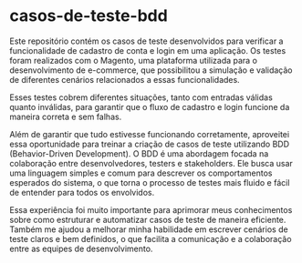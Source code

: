 # casos-de-teste-bdd

Este repositório contém os casos de teste desenvolvidos para verificar a funcionalidade de cadastro de conta e login em uma aplicação. Os testes foram realizados com o Magento, uma plataforma utilizada para o desenvolvimento de e-commerce, que possibilitou a simulação e validação de diferentes cenários relacionados a essas funcionalidades.

Esses testes cobrem diferentes situações, tanto com entradas válidas quanto inválidas, para garantir que o fluxo de cadastro e login funcione da maneira correta e sem falhas.

Além de garantir que tudo estivesse funcionando corretamente, aproveitei essa oportunidade para treinar a criação de casos de teste utilizando BDD (Behavior-Driven Development). O BDD é uma abordagem focada na colaboração entre desenvolvedores, testers e stakeholders. Ele busca usar uma linguagem simples e comum para descrever os comportamentos esperados do sistema, o que torna o processo de testes mais fluido e fácil de entender para todos os envolvidos.

Essa experiência foi muito importante para aprimorar meus conhecimentos sobre como estruturar e automatizar casos de teste de maneira eficiente. Também me ajudou a melhorar minha habilidade em escrever cenários de teste claros e bem definidos, o que facilita a comunicação e a colaboração entre as equipes de desenvolvimento.
